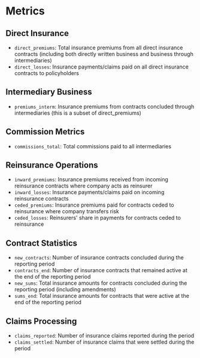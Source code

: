 # Metrics
## Direct Insurance
- `direct_premiums`: Total insurance premiums from all direct insurance contracts (including both directly written business and business through intermediaries)
- `direct_losses`: Insurance payments/claims paid on all direct insurance contracts to policyholders
## Intermediary Business
- `premiums_interm`: Insurance premiums from contracts concluded through intermediaries (this is a subset of direct_premiums)
## Commission Metrics
- `commissions_total`: Total commissions paid to all intermediaries
## Reinsurance Operations  
- `inward_premiums`: Insurance premiums received from incoming reinsurance contracts where company acts as reinsurer
- `inward_losses`: Insurance payments/claims paid on incoming reinsurance contracts
- `ceded_premiums`: Insurance premiums paid for contracts ceded to reinsurance where company transfers risk 
- `ceded_losses`: Reinsurers' share in payments for contracts ceded to reinsurance
## Contract Statistics
- `new_contracts`: Number of insurance contracts concluded during the reporting period
- `contracts_end`: Number of insurance contracts that remained active at the end of the reporting period
- `new_sums`: Total insurance amounts for contracts concluded during the reporting period (including amendments)
- `sums_end`: Total insurance amounts for contracts that were active at the end of the reporting period
## Claims Processing
- `claims_reported`: Number of insurance claims reported during the period
- `claims_settled`: Number of insurance claims that were settled during the period


